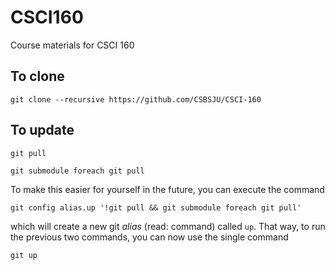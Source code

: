# CSCI160
Course materials for CSCI 160

## To clone
`git clone --recursive https://github.com/CSBSJU/CSCI-160`

## To update
`git pull`

`git submodule foreach git pull`

To make this easier for yourself in the future, you can execute the command

`git config alias.up '!git pull && git submodule foreach git pull'`

which will create a new git _alias_ (read: command) called `up`. That way, to
run the previous two commands, you can now use the single command

`git up` 
